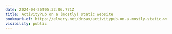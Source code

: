 ```yaml
---
date: 2024-04-26T05:32:06.771Z
title: ActivityPub on a (mostly) static website
bookmark-of: https://elvery.net/drzax/activitypub-on-a-mostly-static-website/
visibility: public
---
```

